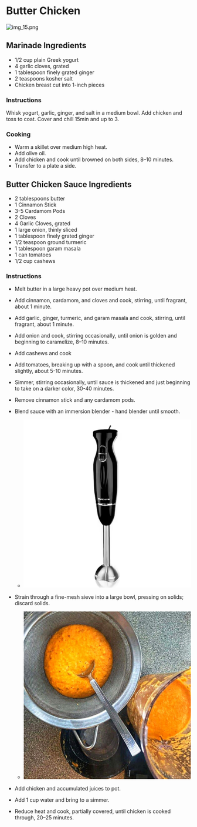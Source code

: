 # Butter Chicken
![img_15.png](img_15.png ':size=300')


## Marinade Ingredients
- 1/2 cup plain Greek yogurt
- 4 garlic cloves, grated
- 1 tablespoon finely grated ginger
- 2 teaspoons kosher salt
- Chicken breast cut into 1-inch pieces

### Instructions
Whisk yogurt, garlic, ginger, and salt in a medium bowl.
Add chicken and toss to coat. 
Cover and chill 15min and up to 3.

### Cooking
- Warm a skillet over medium high heat.
- Add olive oil.
- Add chicken and cook until browned on both sides, 8–10 minutes.
- Transfer to a plate a side.

## Butter Chicken Sauce Ingredients
- 2 tablespoons butter
- 1 Cinnamon Stick
- 3-5 Cardamom Pods
- 2 Cloves
- 4 Garlic Cloves, grated
- 1 large onion, thinly sliced
- 1 tablespoon finely grated ginger
- 1/2 teaspoon ground turmeric
- 1 tablespoon garam masala
- 1 can tomatoes
- 1/2 cup cashews

### Instructions
- Melt butter in a large heavy pot over medium heat.
- Add cinnamon, cardamom, and cloves and cook, stirring, until fragrant, about 1 minute.
- Add garlic, ginger, turmeric, and garam masala and cook, stirring, until fragrant, about 1 minute.
- Add onion and cook, stirring occasionally, until onion is golden and beginning to caramelize, 8–10 minutes.
- Add cashews and cook
- Add tomatoes, breaking up with a spoon, and cook until thickened slightly, about 5-10 minutes.
- Simmer, stirring occasionally, until sauce is thickened and just beginning to take on a darker color, 30-40 minutes.
- Remove cinnamon stick and any cardamom pods.
- Blend sauce with an immersion blender - hand blender until smooth.
  - ![immersion blender.png](images%2Fimmersion%20blender.png ':size=200')
- Strain through a fine-mesh sieve into a large bowl, pressing on solids; discard solids.
  - ![img_14.png](img_14.png ':size=300')

- Add chicken and accumulated juices to pot.
- Add 1 cup water and bring to a simmer.
- Reduce heat and cook, partially covered, until chicken is cooked through, 20–25 minutes.

